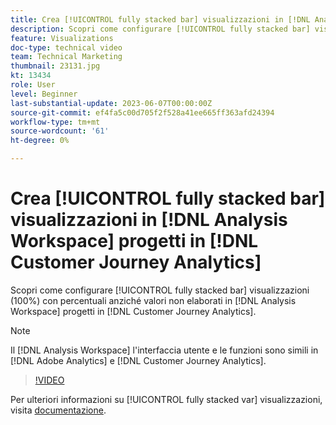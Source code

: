 ```yaml
---
title: Crea [!UICONTROL fully stacked bar] visualizzazioni in [!DNL Analysis Workspace] progetti
description: Scopri come configurare [!UICONTROL fully stacked bar] visualizzazioni che utilizzano percentuali anziché valori non elaborati in [!DNL Analysis Workspace] progetti in [!DNL Customer Journey Analytics].
feature: Visualizations
doc-type: technical video
team: Technical Marketing
thumbnail: 23131.jpg
kt: 13434
role: User
level: Beginner
last-substantial-update: 2023-06-07T00:00:00Z
source-git-commit: ef4fa5c00d705f2f528a41ee665ff363afd24394
workflow-type: tm+mt
source-wordcount: '61'
ht-degree: 0%

---
```


# Crea [!UICONTROL fully stacked bar] visualizzazioni in [!DNL Analysis Workspace] progetti in [!DNL Customer Journey Analytics]

Scopri come configurare [!UICONTROL fully stacked bar] visualizzazioni (100%) con percentuali anziché valori non elaborati in [!DNL Analysis Workspace] progetti in [!DNL Customer Journey Analytics].

>[!NOTE]
>
>Il [!DNL Analysis Workspace] l&#39;interfaccia utente e le funzioni sono simili in [!DNL Adobe Analytics] e [!DNL Customer Journey Analytics].

>[!VIDEO](https://video.tv.adobe.com/v/23131/?quality=12&learn=on)

Per ulteriori informazioni su [!UICONTROL fully stacked var] visualizzazioni, visita [documentazione](https://experienceleague.adobe.com/docs/analytics-platform/using/cja-workspace/visualizations/bar.html).
